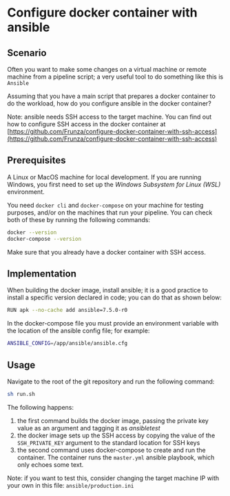 # Configure docker container with ansible

## Scenario

Often you want to make some changes on a virtual machine or remote machine from a pipeline script; a very useful tool to do something like this is `Ansible`

Assuming that you have a main script that prepares a docker container to do the workload, how do you configure ansible in the docker container?

Note: ansible needs SSH access to the target machine. You can find out how to configure SSH access in the docker container at [https://github.com/Frunza/configure-docker-container-with-ssh-access](https://github.com/Frunza/configure-docker-container-with-ssh-access)

## Prerequisites

A Linux or MacOS machine for local development. If you are running Windows, you first need to set up the *Windows Subsystem for Linux (WSL)* environment.

You need `docker cli` and `docker-compose` on your machine for testing purposes, and/or on the machines that run your pipeline.
You can check both of these by running the following commands:
```sh
docker --version
docker-compose --version
```

Make sure that you already have a docker container with SSH access.

## Implementation

When building the docker image, install ansible; it is a good practice to install a specific version declared in code; you can do that as shown below:
```sh
RUN apk --no-cache add ansible=7.5.0-r0
```

In the docker-compose file you must provide an environment variable with the location of the ansible config file; for example:
```sh
ANSIBLE_CONFIG=/app/ansible/ansible.cfg
```

## Usage

Navigate to the root of the git repository and run the following command:
```sh
sh run.sh 
```

The following happens:
1) the first command builds the docker image, passing the private key value as an argument and tagging it as *ansibletest*
2) the docker image sets up the SSH access by copying the value of the `SSH_PRIVATE_KEY` argument to the standard location for SSH keys
3) the second command uses docker-compose to create and run the container. The container runs the `master.yml` ansible playbook, which only echoes some text.

Note: if you want to test this, consider changing the target machine IP with your own in this file: `ansible/production.ini`
